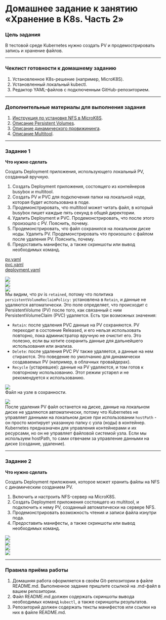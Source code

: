 # Домашнее задание к занятию «Хранение в K8s. Часть 2»

### Цель задания

В тестовой среде Kubernetes нужно создать PV и продемострировать запись и хранение файлов.

------

### Чеклист готовности к домашнему заданию

1. Установленное K8s-решение (например, MicroK8S).
2. Установленный локальный kubectl.
3. Редактор YAML-файлов с подключенным GitHub-репозиторием.

------

### Дополнительные материалы для выполнения задания

1. [Инструкция по установке NFS в MicroK8S](https://microk8s.io/docs/nfs). 
2. [Описание Persistent Volumes](https://kubernetes.io/docs/concepts/storage/persistent-volumes/). 
3. [Описание динамического провижининга](https://kubernetes.io/docs/concepts/storage/dynamic-provisioning/). 
4. [Описание Multitool](https://github.com/wbitt/Network-MultiTool).

------

### Задание 1

**Что нужно сделать**

Создать Deployment приложения, использующего локальный PV, созданный вручную.

1. Создать Deployment приложения, состоящего из контейнеров busybox и multitool.
2. Создать PV и PVC для подключения папки на локальной ноде, которая будет использована в поде.
3. Продемонстрировать, что multitool может читать файл, в который busybox пишет каждые пять секунд в общей директории. 
4. Удалить Deployment и PVC. Продемонстрировать, что после этого произошло с PV. Пояснить, почему.
5. Продемонстрировать, что файл сохранился на локальном диске ноды. Удалить PV.  Продемонстрировать что произошло с файлом после удаления PV. Пояснить, почему.
5. Предоставить манифесты, а также скриншоты или вывод необходимых команд.

[pv.yaml](https://github.com/JulieJool/kuber-homeworks/blob/main/2.2/pv.yaml)       
[pvc.yaml](https://github.com/JulieJool/kuber-homeworks/blob/main/2.2/pvc.yaml)      
[deployment.yaml](https://github.com/JulieJool/kuber-homeworks/blob/main/2.2/deployment.yaml)      

![](https://github.com/JulieJool/kuber-homeworks/blob/main/2.2/img/1.png)          
![](https://github.com/JulieJool/kuber-homeworks/blob/main/2.2/img/2.png)          
![](https://github.com/JulieJool/kuber-homeworks/blob/main/2.2/img/3.png)          
Мы видим, что pv is `retained`, потому что политика `persistentVolumeReclaimPolicy:` установлена в `Retain`, и данные не удаляются автоматически. Это поле определяет, что происходит с PersistentVolume (PV) после того, как связанный с ним PersistentVolumeClaim (PVC) удаляется. Есть три возможных значения:             
- `Retain`: после удаления PVC данные на PV сохраняются. PV переходит в состояние Released, и его нельзя использовать повторно, пока администратор вручную не очистит его. Это полезно, если вы хотите сохранить данные для дальнейшего использования или анализа.             
- `Delete`: после удаления PVC PV также удаляется, а данные на нем стираются. Это поведение по умолчанию для динамически создаваемых PV (например, в облачных провайдерах).            
- `Recycle` (устаревшее): данные на PV удаляются, и том готов к повторному использованию. Этот режим устарел и не рекомендуется к использованию.         

![](https://github.com/JulieJool/kuber-homeworks/blob/main/2.2/img/4.png)          
Файл на узле в сохранности.       

![](https://github.com/JulieJool/kuber-homeworks/blob/main/2.2/img/5.png)          
После удаления PV файл останется на диске, данные на локальном диске не удаляются автоматически, потому что Kubernetes не управляет данными на локальном диске при использовании `hostPath` - он просто монтирует указанную папку с узла (ноды) в контейнер. Kubernetes предназначен для управления контейнерами и их ресурсами, но он не управляет файловой системой узла. Если мы используем hostPath, то сами отвечаем за управление данными на диске (создание, удаление).        



------

### Задание 2

**Что нужно сделать**

Создать Deployment приложения, которое может хранить файлы на NFS с динамическим созданием PV.

1. Включить и настроить NFS-сервер на MicroK8S.
2. Создать Deployment приложения состоящего из multitool, и подключить к нему PV, созданный автоматически на сервере NFS.
3. Продемонстрировать возможность чтения и записи файла изнутри пода. 
4. Предоставить манифесты, а также скриншоты или вывод необходимых команд.



![](https://github.com/JulieJool/kuber-homeworks/blob/main/2.2/img/2.1.png)      
![](https://github.com/JulieJool/kuber-homeworks/blob/main/2.2/img/2.2.png)      
![](https://github.com/JulieJool/kuber-homeworks/blob/main/2.2/img/2.3.png)      
![](https://github.com/JulieJool/kuber-homeworks/blob/main/2.2/img/2.4.png)      


------

### Правила приёма работы

1. Домашняя работа оформляется в своём Git-репозитории в файле README.md. Выполненное задание пришлите ссылкой на .md-файл в вашем репозитории.
2. Файл README.md должен содержать скриншоты вывода необходимых команд `kubectl`, а также скриншоты результатов.
3. Репозиторий должен содержать тексты манифестов или ссылки на них в файле README.md.

